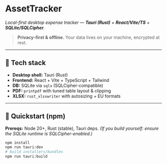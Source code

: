 # AssetTracker

*Local-first desktop expense tracker — **Tauri (Rust)** + **React/Vite/TS** + **SQLite/SQLCipher**.*

> **Privacy-first & offline.** Your data lives on your machine, encrypted at rest.

---

## 🧱 Tech stack

* **Desktop shell:** Tauri (Rust)
* **Frontend:** React + Vite + TypeScript + Tailwind
* **DB:** SQLite via `sqlx` (SQLCipher-compatible)
* **PDF:** `printpdf` with tuned table layout & clipping
* **XLSX:** `rust_xlsxwriter` with autosizing + EU formats

---

## 🚀 Quickstart (npm)

**Prereqs:** Node 20+, Rust (stable), Tauri deps.
*(If you build yourself: ensure the SQLite runtime is SQLCipher-enabled.)*

```bash
npm install
npm run tauri:dev
# build installers/bundles
npm run tauri:build
```
